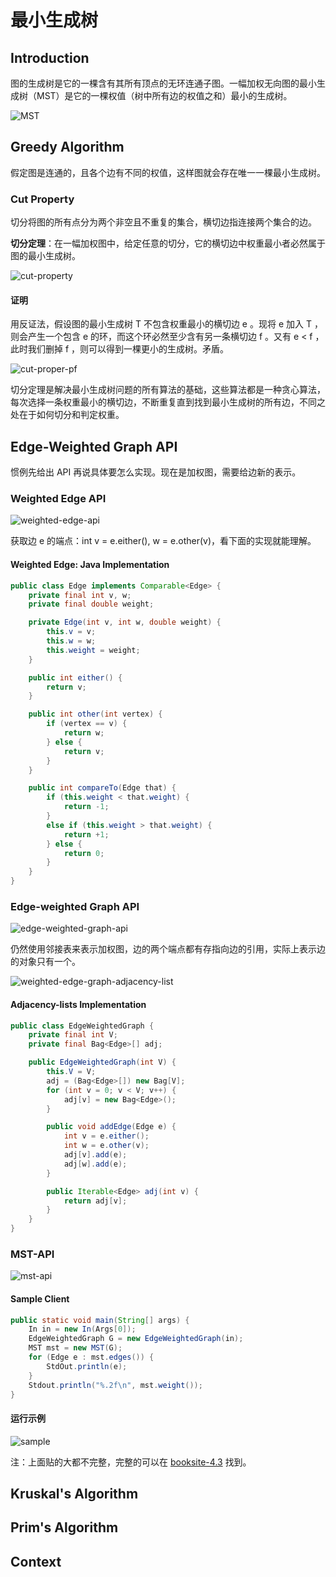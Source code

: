 # 最小生成树

## Introduction

图的生成树是它的一棵含有其所有顶点的无环连通子图。一幅加权无向图的最小生成树（MST）是它的一棵权值（树中所有边的权值之和）最小的生成树。

![MST](https://images2018.cnblogs.com/blog/886021/201806/886021-20180612153054189-895207847.png)

## Greedy Algorithm

假定图是连通的，且各个边有不同的权值，这样图就会存在唯一一棵最小生成树。

### Cut Property

切分将图的所有点分为两个非空且不重复的集合，横切边指连接两个集合的边。

**切分定理**：在一幅加权图中，给定任意的切分，它的横切边中权重最小者必然属于图的最小生成树。

![cut-property](https://images2018.cnblogs.com/blog/886021/201806/886021-20180612155536372-57077706.png)

#### 证明

用反证法，假设图的最小生成树 T 不包含权重最小的横切边 e 。现将 e 加入 T ，则会产生一个包含 e 的环，而这个环必然至少含有另一条横切边 f 。又有 e < f ，此时我们删掉 f ，则可以得到一棵更小的生成树。矛盾。

![cut-proper-pf](https://images2018.cnblogs.com/blog/886021/201806/886021-20180612172504776-607558724.png)

切分定理是解决最小生成树问题的所有算法的基础，这些算法都是一种贪心算法，每次选择一条权重最小的横切边，不断重复直到找到最小生成树的所有边，不同之处在于如何切分和判定权重。

## Edge-Weighted Graph API

惯例先给出 API 再说具体要怎么实现。现在是加权图，需要给边新的表示。

### Weighted Edge API

![weighted-edge-api](https://images2018.cnblogs.com/blog/886021/201806/886021-20180612165350328-663593995.png)

获取边 e 的端点：int v = e.either(), w = e.other(v)，看下面的实现就能理解。

#### Weighted Edge: Java Implementation

```java
public class Edge implements Comparable<Edge> {
    private final int v, w;
    private final double weight;

    private Edge(int v, int w, double weight) {
        this.v = v;
        this.w = w;
        this.weight = weight;
    }

    public int either() {
        return v;
    }

    public int other(int vertex) {
        if (vertex == v) {
            return w;
        } else {
            return v;
        }
    }

    public int compareTo(Edge that) {
        if (this.weight < that.weight) {
            return -1;
        }
        else if (this.weight > that.weight) {
            return +1;
        } else {
            return 0;
        }
    }
}
```

### Edge-weighted Graph API

![edge-weighted-graph-api](https://images2018.cnblogs.com/blog/886021/201806/886021-20180612165449679-1141971280.png)

仍然使用邻接表来表示加权图，边的两个端点都有存指向边的引用，实际上表示边的对象只有一个。

![weighted-edge-graph-adjacency-list](https://images2018.cnblogs.com/blog/886021/201806/886021-20180612165716324-1873284478.png)

#### Adjacency-lists Implementation

```java
public class EdgeWeightedGraph {
    private final int V;
    private final Bag<Edge>[] adj;

    public EdgeWeightedGraph(int V) {
        this.V = V;
        adj = (Bag<Edge>[]) new Bag[V];
        for (int v = 0; v < V; v++) {
            adj[v] = new Bag<Edge>();
        }

        public void addEdge(Edge e) {
            int v = e.either();
            int w = e.other(v);
            adj[v].add(e);
            adj[w].add(e);
        }

        public Iterable<Edge> adj(int v) {
            return adj[v];
        }
    }
}
```

### MST-API

![mst-api](https://images2018.cnblogs.com/blog/886021/201806/886021-20180612165745854-918143522.png)

#### Sample Client

```java
public static void main(String[] args) {
    In in = new In(Args[0]);
    EdgeWeightedGraph G = new EdgeWeightedGraph(in);
    MST mst = new MST(G);
    for (Edge e : mst.edges()) {
        StdOut.println(e);
    }
    Stdout.println("%.2f\n", mst.weight());
}
```

#### 运行示例

![sample](https://images2018.cnblogs.com/blog/886021/201806/886021-20180612165808252-1966436108.png)

注：上面贴的大都不完整，完整的可以在 [booksite-4.3](https://algs4.cs.princeton.edu/43mst/) 找到。

## Kruskal's Algorithm

## Prim's Algorithm

## Context